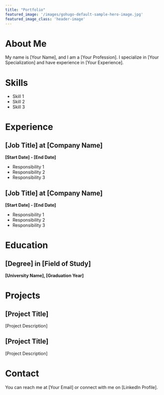 ```yaml
---
title: "Portfolio"
featured_image: '/images/gohugo-default-sample-hero-image.jpg'
featured_image_class: 'header-image'
---
```


# About Me
My name is [Your Name], and I am a [Your Profession]. I specialize in [Your Specialization] and have experience in [Your Experience].

# Skills
- Skill 1
- Skill 2
- Skill 3

# Experience
## [Job Title] at [Company Name]
**[Start Date] - [End Date]**
- Responsibility 1
- Responsibility 2
- Responsibility 3

## [Job Title] at [Company Name]
**[Start Date] - [End Date]**
- Responsibility 1
- Responsibility 2
- Responsibility 3

# Education
## [Degree] in [Field of Study]
**[University Name], [Graduation Year]**

# Projects
## [Project Title]
[Project Description]

## [Project Title]
[Project Description]

# Contact
You can reach me at [Your Email] or connect with me on [LinkedIn Profile].
